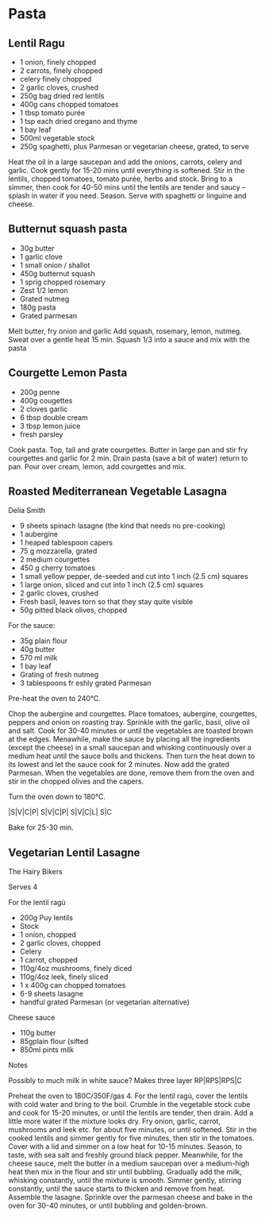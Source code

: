 # Pasta

## Lentil Ragu

* 1 onion, finely chopped
* 2 carrots, finely chopped
* celery finely chopped
* 2 garlic cloves, crushed
* 250g bag dried red lentils
* 400g cans chopped tomatoes
* 1 tbsp tomato purée
* 1 tsp each dried oregano and thyme
* 1 bay leaf
* 500ml vegetable stock
* 250g spaghetti, plus Parmesan or vegetarian cheese, grated, to serve

Heat the oil in a large saucepan and add the onions, carrots, celery and garlic. Cook gently for 15-20 mins until everything is softened.
Stir in the lentils, chopped tomatoes, tomato purée, herbs and stock. Bring to a simmer, then cook for 40-50 mins until the lentils are tender and saucy – splash in water if you need. Season.
Serve with spaghetti or linguine and cheese.

## Butternut squash pasta

* 30g butter
* 1 garlic clove
* 1 small onion / shallot
* 450g butternut squash
* 1 sprig chopped rosemary
* Zest 1/2 lemon
* Grated nutmeg
* 180g pasta
* Grated parmesan

Melt butter, fry onion and garlic
Add squash, rosemary, lemon, nutmeg. Sweat over a gentle heat 15 min.
Squash 1/3 into a sauce and mix with the pasta


## Courgette Lemon Pasta

* 200g penne
* 400g cougettes
* 2 cloves garlic
* 6 tbsp double cream
* 3 tbsp lemon juice
* fresh parsley

Cook pasta.
Top, tail and grate courgettes.
Butter in large pan and stir fry courgettes and garlic for 2 min.
Drain pasta (save a bit of water) return to pan. Pour over cream, lemon, add courgettes and mix.

## Roasted Mediterranean Vegetable Lasagna
Delia Smith

* 9 sheets spinach lasagne (the kind that needs no pre-cooking)
* 1 aubergine
* 1 heaped tablespoon capers
* 75 g mozzarella, grated
* 2 medium courgettes
* 450 g cherry tomatoes
* 1 small yellow pepper, de-seeded and cut into 1 inch (2.5 cm) squares
* 1 large onion, sliced and cut into 1 inch (2.5 cm) squares
* 2 garlic cloves, crushed
* Fresh basil, leaves torn so that they stay quite visible
* 50g pitted black olives, chopped

For the sauce:
* 35g plain flour
* 40g butter
* 570 ml milk
* 1 bay leaf
* Grating of fresh nutmeg
* 3 tablespoons fr eshly grated Parmesan 

Pre-heat the oven to 240°C.

Chop the aubergine and courgettes.
Place tomatoes, aubergine, courgettes, peppers and onion on roasting tray.
Sprinkle with the garlic, basil, olive oil and salt.
Cook for 30-40 minutes or until the vegetables are toasted brown at the edges.
Menawhile, make the sauce by placing all the ingredients (except the cheese) in a small saucepan and whisking continuously over a medium heat until the sauce boils and thickens.
Then turn the heat down to its lowest and let the sauce cook for 2 minutes. Now add the grated Parmesan.
When the vegetables are done, remove them from the oven and stir in the chopped olives and the capers.

Turn the oven down to 180°C.

|S|V|C|P| S|V|C|P| S|V|C|L| S|C

Bake for 25-30 min.


## Vegetarian Lentil Lasagne
The Hairy Bikers

Serves 4

For the lentil ragù

* 200g Puy lentils
* Stock
* 1 onion, chopped
* 2 garlic cloves, chopped
* Celery
* 1 carrot, chopped
* 110g/4oz mushrooms, finely diced
* 110g/4oz leek, finely sliced
* 1 x 400g can chopped tomatoes
* 6-9 sheets lasagne
* handful grated Parmesan (or vegetarian alternative)

Cheese sauce

* 110g butter
* 85gplain flour (sifted
* 850ml pints milk

Notes

Possibly to much milk in white sauce?
Makes three layer RP|RPS|RPS|C

Preheat the oven to 180C/350F/gas 4.
For the lentil ragù, cover the lentils with cold water and bring to the boil. Crumble in the vegetable stock cube and cook for 15-20 minutes, or until the lentils are tender, then drain. Add a little more water if the mixture looks dry.
Fry onion, garlic, carrot, mushrooms and leek etc. for about five minutes, or until softened.
Stir in the cooked lentils and simmer gently for five minutes, then stir in the tomatoes. Cover with a lid and simmer on a low heat for 10-15 minutes. Season, to taste, with sea salt and freshly ground black pepper.
Meanwhile, for the cheese sauce, melt the butter in a medium saucepan over a medium-high heat then mix in the flour and stir until bubbling. Gradually add the milk, whisking constantly, until the mixture is smooth.
Simmer gently, stirring constantly, until the sauce starts to thicken and remove from heat.
Assemble the lasagne. Sprinkle over the parmesan cheese and bake in the oven for 30-40 minutes, or until bubbling and golden-brown.


